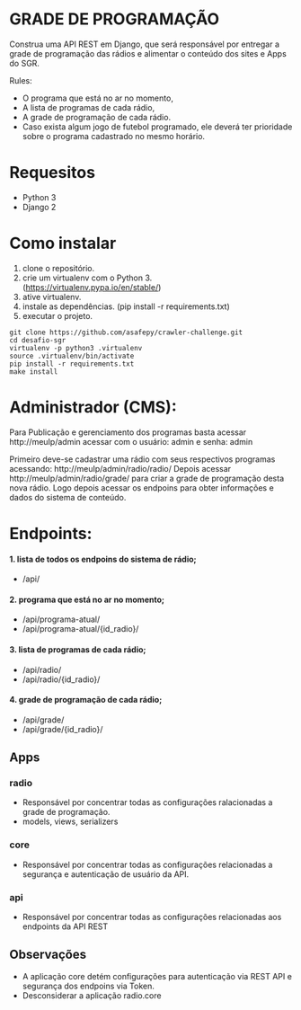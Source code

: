 # GRADE DE PROGRAMAÇÃO

Construa uma API REST em Django, que será responsável por entregar a grade de programação das rádios e alimentar o conteúdo dos sites e Apps do SGR.

Rules:
 - O programa que está no ar no momento,
 - A lista de programas de cada rádio,
 - A grade de programação de cada rádio.
 - Caso exista algum jogo de futebol programado, ele deverá ter prioridade sobre o programa cadastrado no mesmo horário.
 
 
# Requesitos
 - Python 3
 - Django 2
 
# Como instalar

 1. clone o repositório.
 2. crie um virtualenv com o Python 3. (https://virtualenv.pypa.io/en/stable/)
 3. ative virtualenv.
 4. instale as dependências. (pip install -r requirements.txt)
 5. executar o projeto.
 
 ```console
 git clone https://github.com/asafepy/crawler-challenge.git
 cd desafio-sgr
 virtualenv -p python3 .virtualenv
 source .virtualenv/bin/activate
 pip install -r requirements.txt
 make install
```

# Administrador (CMS):
Para Publicação e gerenciamento dos programas basta acessar http://meuIp/admin
acessar com o usuário: admin e senha: admin

Primeiro deve-se cadastrar uma rádio com seus respectivos programas acessando:  http://meuIp/admin/radio/radio/
Depois acessar http://meuIp/admin/radio/grade/ para criar a grade de programação desta nova rádio.
Logo depois acessar os endpoins para obter informações e dados do sistema de conteúdo.

# Endpoints:

#### 1. lista de todos os endpoins do sistema de rádio;  
	
  - /api/

#### 2. programa que está no ar no momento;
	
  - /api/programa-atual/
  - /api/programa-atual/{id_radio}/

#### 3. lista de programas de cada rádio;  
	
  - /api/radio/
  - /api/radio/{id_radio}/
 
#### 4. grade de programação de cada rádio;  
	
  - /api/grade/
  - /api/grade/{id_radio}/

## Apps
 
### radio
- Responsável por concentrar todas as configurações ralacionadas a grade de programação.
- models, views, serializers



### core
- Responsável por concentrar todas as configurações relacionadas a segurança e autenticação de usuário da API.


### api
- Responsável por concentrar todas as configurações relacionadas aos endpoints da API REST


## Observações

- A aplicação core detém configurações para autenticação via REST API e segurança dos endpoins via Token.
- Desconsiderar a aplicação radio.core